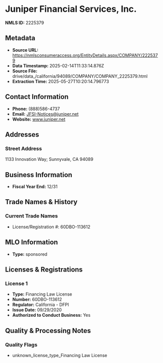# Juniper Financial Services, Inc.

**NMLS ID:** 2225379

## Metadata
- **Source URL:** https://nmlsconsumeraccess.org/EntityDetails.aspx/COMPANY/2225379
- **Data Timestamp:** 2025-02-14T11:33:14.876Z
- **Source File:** drive/data_/california/94089/COMPANY/COMPANY_2225379.html
- **Extraction Time:** 2025-05-27T10:20:14.796773

## Contact Information
- **Phone:** (888)586-4737
- **Email:** JFSI-Notices@juniper.net
- **Website:** www.juniper.net

## Addresses
### Street Address
1133 Innovation Way; Sunnyvale, CA 94089

## Business Information
- **Fiscal Year End:** 12/31

## Trade Names & History
### Current Trade Names
- License/Registration #: 60DBO-113612

## MLO Information
- **Type:** sponsored

## Licenses & Registrations

### License 1
- **Type:** Financing Law License
- **Number:** 60DBO-113612
- **Regulator:** California - DFPI
- **Issue Date:** 09/29/2020
- **Authorized to Conduct Business:** Yes

## Quality & Processing Notes
### Quality Flags
- unknown_license_type_Financing Law License

